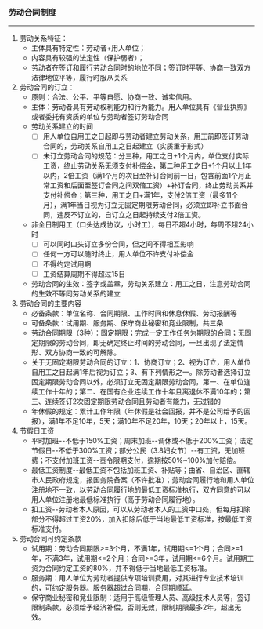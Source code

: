 ### 劳动合同制度

------

1. 劳动关系特征：
   - 主体具有特定性：劳动者+用人单位；
   - 内容具有较强的法定性（保护弱者）；
   - 劳动者在签订和履行劳动合同时的地位不同；签订时平等、协商一致双方法律地位平等，履行时服从关系
2. 劳动合同的订立：
   - 原则：合法、公平、平等自愿、协商一致、诚实信用。
   - 主体：劳动者具有劳动权利能力和行为能力。用人单位具有《营业执照》或者委托有资质的单位与劳动者签订劳动合同
   - 劳动关系建立的时间
     - [ ] 用人单位自用工之日起即与劳动者建立劳动关系，用工前即签订劳动合同的，劳动关系自用工之日起建立（实质重于形式）
     - [ ] 未订立劳动合同的规范：分三种，用工之日+1个月内，单位支付实际工资，终止劳动关系无须支付补偿金，第二种用工之日+1个月以上1年以内，2倍工资（满1个月的次日至补订合同前一日，包含前面1个月正常工资和后面至签订合同之间双倍工资）+补订合同，终止劳动关系并支付补偿金；第三种，用工之日+满1年，支付2倍工资（最多11个月），满1年当日视为订立无固定期限劳动合同，必须立即补立书面合同，违反不订立的，自订立之日起持续支付2倍工资。
   - 非全日制用工（口头达成协议，小时工），每日不超4小时，每周不超24小时
     - [ ] 可以同时口头订立多份合同，但之间不得相互影响
     - [ ] 任何一方可以随时终止，用人单位不许支付补偿金
     - [ ] 不得约定试用期
     - [ ] 工资结算周期不得超过15日
   - 劳动合同的生效：签字或盖章，劳动关系建立：用工之日，注意劳动合同的生效不等同劳动关系的建立
3. 劳动合同的主要内容
   - 必备条款：单位名称、合同期限、工作时间和休息休假、劳动报酬等
   - 可备条款：试用期、服务期、保守商业秘密和竞业限制，共三条
   - 劳动合同期限（3种）：固定期限；完成一定工作任务为期限的合同；无固定期限的劳动合同，即无确定终止时间的劳动合同，一旦出现了法定情形、双方协商一致的可解除。
   - 关于无固定期限劳动合同的订立：1、协商订立；2、视为订立，用人单位自用工之日起满1年后视为订立；3、有下列情形之一。除劳动者选择订立固定期限劳动合同以外，必须订立无固定期限劳动合同，第一、在单位连续工作十年的；第二、在国有企业连续工作十年且离退休不满10年的；第三、连续签订2次固定期限劳动合同且劳动者有能力，无过错的
   - 年休假的规定：累计工作年限（年休假是社会回报，并不是公司给予的回报），满1年不足10年，5天；满10年不足20年，10天；20年以上，15天。
4. 节假日工资
   - 平时加班--不低于150%工资；周末加班--调休或不低于200%工资；法定节假日--不低于300%工资；部分公民（3.8妇女节）--有工资，无加班费；不支付加班工资--责令限期支付，逾期按50%~100%加付赔偿。
   - 最低工资制度--最低工资不包括加班工资、补贴等；由省、自治区、直辖市人民政府规定，报国务院备案（不许批准）；劳动合同履行地和用人单位注册地不一致，以劳动合同履行地的最低工资标准执行，双方同意的可以用人单位注册地最低标准执行（高于劳动合同履行地）。
   - 扣工资--劳动者本人原因，可以从劳动者本人的工资中口处，但每月扣除部分不得超过工资20%，加入扣除后低于当地最低工资标准，按最低工资标准支付。
5. 劳动合同可约定条款
   - 试用期：劳动合同期限>=3个月，不满1年，试用期<=1个月；合同>=1年，不满3年，试用期<=2个月；合同>=3年，试用期<=6个月。试用期工资为合同约定工资的80%，并不得低于当地最低工资标准。
   - 服务期：用人单位为劳动者提供专项培训费用，对其进行专业技术培训的，可约定服务器。服务器超过合同期，合同期顺延。
   - 保守商业秘密和竞业限制：适用于高级管理人员、高级技术人员等，签订限制条款，必须给予经济补偿，否则无效，限制期限最多2年，超出无效。

